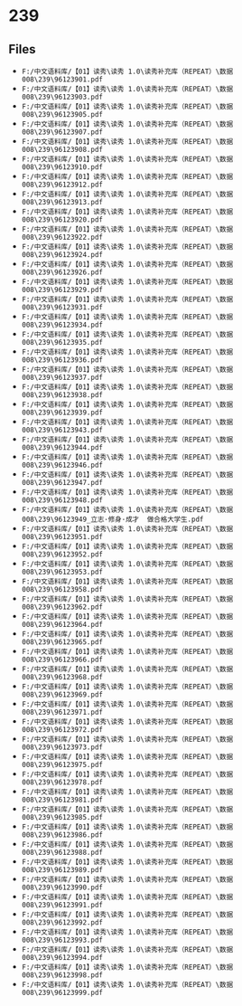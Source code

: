 # 239

## Files

- `F:/中文语料库/【01】读秀\读秀 1.0\读秀补充库（REPEAT）\数据008\239\96123901.pdf`
- `F:/中文语料库/【01】读秀\读秀 1.0\读秀补充库（REPEAT）\数据008\239\96123903.pdf`
- `F:/中文语料库/【01】读秀\读秀 1.0\读秀补充库（REPEAT）\数据008\239\96123905.pdf`
- `F:/中文语料库/【01】读秀\读秀 1.0\读秀补充库（REPEAT）\数据008\239\96123907.pdf`
- `F:/中文语料库/【01】读秀\读秀 1.0\读秀补充库（REPEAT）\数据008\239\96123908.pdf`
- `F:/中文语料库/【01】读秀\读秀 1.0\读秀补充库（REPEAT）\数据008\239\96123910.pdf`
- `F:/中文语料库/【01】读秀\读秀 1.0\读秀补充库（REPEAT）\数据008\239\96123912.pdf`
- `F:/中文语料库/【01】读秀\读秀 1.0\读秀补充库（REPEAT）\数据008\239\96123913.pdf`
- `F:/中文语料库/【01】读秀\读秀 1.0\读秀补充库（REPEAT）\数据008\239\96123920.pdf`
- `F:/中文语料库/【01】读秀\读秀 1.0\读秀补充库（REPEAT）\数据008\239\96123922.pdf`
- `F:/中文语料库/【01】读秀\读秀 1.0\读秀补充库（REPEAT）\数据008\239\96123924.pdf`
- `F:/中文语料库/【01】读秀\读秀 1.0\读秀补充库（REPEAT）\数据008\239\96123926.pdf`
- `F:/中文语料库/【01】读秀\读秀 1.0\读秀补充库（REPEAT）\数据008\239\96123929.pdf`
- `F:/中文语料库/【01】读秀\读秀 1.0\读秀补充库（REPEAT）\数据008\239\96123931.pdf`
- `F:/中文语料库/【01】读秀\读秀 1.0\读秀补充库（REPEAT）\数据008\239\96123934.pdf`
- `F:/中文语料库/【01】读秀\读秀 1.0\读秀补充库（REPEAT）\数据008\239\96123935.pdf`
- `F:/中文语料库/【01】读秀\读秀 1.0\读秀补充库（REPEAT）\数据008\239\96123936.pdf`
- `F:/中文语料库/【01】读秀\读秀 1.0\读秀补充库（REPEAT）\数据008\239\96123937.pdf`
- `F:/中文语料库/【01】读秀\读秀 1.0\读秀补充库（REPEAT）\数据008\239\96123938.pdf`
- `F:/中文语料库/【01】读秀\读秀 1.0\读秀补充库（REPEAT）\数据008\239\96123939.pdf`
- `F:/中文语料库/【01】读秀\读秀 1.0\读秀补充库（REPEAT）\数据008\239\96123943.pdf`
- `F:/中文语料库/【01】读秀\读秀 1.0\读秀补充库（REPEAT）\数据008\239\96123944.pdf`
- `F:/中文语料库/【01】读秀\读秀 1.0\读秀补充库（REPEAT）\数据008\239\96123946.pdf`
- `F:/中文语料库/【01】读秀\读秀 1.0\读秀补充库（REPEAT）\数据008\239\96123947.pdf`
- `F:/中文语料库/【01】读秀\读秀 1.0\读秀补充库（REPEAT）\数据008\239\96123948.pdf`
- `F:/中文语料库/【01】读秀\读秀 1.0\读秀补充库（REPEAT）\数据008\239\96123949_立志·修身·成才  做合格大学生.pdf`
- `F:/中文语料库/【01】读秀\读秀 1.0\读秀补充库（REPEAT）\数据008\239\96123951.pdf`
- `F:/中文语料库/【01】读秀\读秀 1.0\读秀补充库（REPEAT）\数据008\239\96123952.pdf`
- `F:/中文语料库/【01】读秀\读秀 1.0\读秀补充库（REPEAT）\数据008\239\96123953.pdf`
- `F:/中文语料库/【01】读秀\读秀 1.0\读秀补充库（REPEAT）\数据008\239\96123958.pdf`
- `F:/中文语料库/【01】读秀\读秀 1.0\读秀补充库（REPEAT）\数据008\239\96123962.pdf`
- `F:/中文语料库/【01】读秀\读秀 1.0\读秀补充库（REPEAT）\数据008\239\96123964.pdf`
- `F:/中文语料库/【01】读秀\读秀 1.0\读秀补充库（REPEAT）\数据008\239\96123965.pdf`
- `F:/中文语料库/【01】读秀\读秀 1.0\读秀补充库（REPEAT）\数据008\239\96123966.pdf`
- `F:/中文语料库/【01】读秀\读秀 1.0\读秀补充库（REPEAT）\数据008\239\96123968.pdf`
- `F:/中文语料库/【01】读秀\读秀 1.0\读秀补充库（REPEAT）\数据008\239\96123969.pdf`
- `F:/中文语料库/【01】读秀\读秀 1.0\读秀补充库（REPEAT）\数据008\239\96123971.pdf`
- `F:/中文语料库/【01】读秀\读秀 1.0\读秀补充库（REPEAT）\数据008\239\96123972.pdf`
- `F:/中文语料库/【01】读秀\读秀 1.0\读秀补充库（REPEAT）\数据008\239\96123973.pdf`
- `F:/中文语料库/【01】读秀\读秀 1.0\读秀补充库（REPEAT）\数据008\239\96123975.pdf`
- `F:/中文语料库/【01】读秀\读秀 1.0\读秀补充库（REPEAT）\数据008\239\96123978.pdf`
- `F:/中文语料库/【01】读秀\读秀 1.0\读秀补充库（REPEAT）\数据008\239\96123981.pdf`
- `F:/中文语料库/【01】读秀\读秀 1.0\读秀补充库（REPEAT）\数据008\239\96123985.pdf`
- `F:/中文语料库/【01】读秀\读秀 1.0\读秀补充库（REPEAT）\数据008\239\96123986.pdf`
- `F:/中文语料库/【01】读秀\读秀 1.0\读秀补充库（REPEAT）\数据008\239\96123988.pdf`
- `F:/中文语料库/【01】读秀\读秀 1.0\读秀补充库（REPEAT）\数据008\239\96123989.pdf`
- `F:/中文语料库/【01】读秀\读秀 1.0\读秀补充库（REPEAT）\数据008\239\96123990.pdf`
- `F:/中文语料库/【01】读秀\读秀 1.0\读秀补充库（REPEAT）\数据008\239\96123991.pdf`
- `F:/中文语料库/【01】读秀\读秀 1.0\读秀补充库（REPEAT）\数据008\239\96123992.pdf`
- `F:/中文语料库/【01】读秀\读秀 1.0\读秀补充库（REPEAT）\数据008\239\96123993.pdf`
- `F:/中文语料库/【01】读秀\读秀 1.0\读秀补充库（REPEAT）\数据008\239\96123994.pdf`
- `F:/中文语料库/【01】读秀\读秀 1.0\读秀补充库（REPEAT）\数据008\239\96123998.pdf`
- `F:/中文语料库/【01】读秀\读秀 1.0\读秀补充库（REPEAT）\数据008\239\96123999.pdf`
